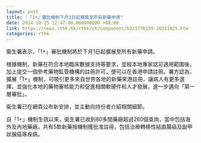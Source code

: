 ```yaml
---
layout: post
title: "「1+」審批機制下月1日起擴展至所有新藥申請"
date: 2024-10-25 12:47:08.000000000 +08:00
link: https://news.rthk.hk/rthk/ch/component/k2/1776159-20241025.htm
categories: rthk
---
```


衞生署表示，「1+」審批機制將於下月1日起擴展至所有新藥申請。

根據機制，新藥在符合本地臨床數據支持等要求，並經本地專家認可適用範圍後，加上提交一個參考藥物監管機構的註冊許可，便可以在香港申請註冊。署方認為，擴展「1+」機制，可吸引更多來自世界各地的新藥來港註冊，讓病人有更多選擇，並強化本地的藥物審核能力和促進相關軟硬件和人才發展，進一步邁向「第一層審批」。

衞生署已在網頁公布新安排，並主動向持份者介紹相關細節。

自「1+」機制生效以來，衞生署已收到80多間藥廠超過260個查詢，當中包括海外及內地藥廠。共有5款新藥按機制獲批准註冊，包括治療轉移性結直腸癌及副甲狀腺癌等疾病。
